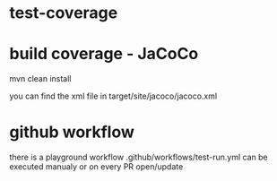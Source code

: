 # test-coverage

# build coverage - JaCoCo

mvn clean install

you can find the xml file in target/site/jacoco/jacoco.xml

# github workflow

there is a playground workflow .github/workflows/test-run.yml
can be executed manualy or on every PR open/update
